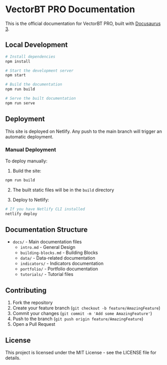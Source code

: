 # VectorBT PRO Documentation

This is the official documentation for VectorBT PRO, built with [Docusaurus 3](https://docusaurus.io/).

## Local Development

```bash
# Install dependencies
npm install

# Start the development server
npm start

# Build the documentation
npm run build

# Serve the built documentation
npm run serve
```

## Deployment

This site is deployed on Netlify. Any push to the main branch will trigger an automatic deployment.

### Manual Deployment

To deploy manually:

1. Build the site:
```bash
npm run build
```

2. The built static files will be in the `build` directory

3. Deploy to Netlify:
```bash
# If you have Netlify CLI installed
netlify deploy
```

## Documentation Structure

- `docs/` - Main documentation files
  - `intro.md` - General Design
  - `building-blocks.md` - Building Blocks
  - `data/` - Data-related documentation
  - `indicators/` - Indicators documentation
  - `portfolio/` - Portfolio documentation
  - `tutorials/` - Tutorial files

## Contributing

1. Fork the repository
2. Create your feature branch (`git checkout -b feature/AmazingFeature`)
3. Commit your changes (`git commit -m 'Add some AmazingFeature'`)
4. Push to the branch (`git push origin feature/AmazingFeature`)
5. Open a Pull Request

## License

This project is licensed under the MIT License - see the LICENSE file for details. 